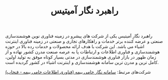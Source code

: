 ﻿---
layout: post
title: راهبرد نگار آمیتیس
name_en: Mitoconnect Technologies
company_slug: mitoconnect-technologies
logo: 
cover: 
company_count:
founded:
location: ""
total_review: 
total_interview: 
salary_avg: 
salary_min: 
salary_max: 
rate: 
view_count: 
industry: کامپیوتر، فناوری اطلاعات و اینترنت
city: تهران, تهران
size_en: VS
size: 1-10 نفر
site: http://mitoconnect.com
---

راهبرد نگار آمیتیس یکی از شرکت های پیشرو در زمينه فناوری نوین هوشمندسازی صنعتی و عرضه کننده برتر خدمات و راهکارهای تجاری و صنعتی در زمینه فناوری اینترنت اشیاء می باشد. این شرکت با هدف ارائه محصولات و خدمات رده بالا در حوزه هوشمندسازی و فناوری اطلاعات و ارتباطات پا به عرصه صنعت مدرن کشور نهاده و از زمان ظهور در بازار فناوری هوشمندسازی در مدتی بسیار کوتاه موفق به تولید اولین، کامل ترین و مدرن ترین سامانه هوشمندسازی و اینترنت اشیاء در کشور گردیده است.

شرکت‌های مرتبط: 
[سامانه نگار حامی بیمه (فناوری اطلاعات حامی بیمه - فنحاب)](https://tajrobe.github.io/%D8%B3%D8%A7%D9%85%D8%A7%D9%86%D9%87-%D9%86%DA%AF%D8%A7%D8%B1/)
